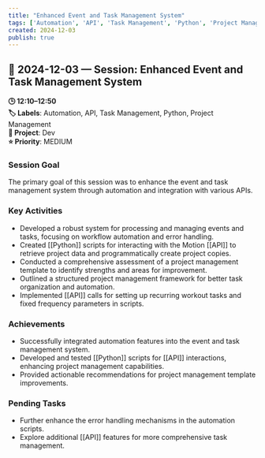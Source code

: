 ```yaml
---
title: "Enhanced Event and Task Management System"
tags: ['Automation', 'API', 'Task Management', 'Python', 'Project Management']
created: 2024-12-03
publish: true
---
```


## 📅 2024-12-03 — Session: Enhanced Event and Task Management System

**🕒 12:10–12:50**  
**🏷️ Labels**: Automation, API, Task Management, Python, Project Management  
**📂 Project**: Dev  
**⭐ Priority**: MEDIUM  


### Session Goal
The primary goal of this session was to enhance the event and task management system through automation and integration with various APIs.

### Key Activities
- Developed a robust system for processing and managing events and tasks, focusing on workflow automation and error handling.
- Created [[Python]] scripts for interacting with the Motion [[API]] to retrieve project data and programmatically create project copies.
- Conducted a comprehensive assessment of a project management template to identify strengths and areas for improvement.
- Outlined a structured project management framework for better task organization and automation.
- Implemented [[API]] calls for setting up recurring workout tasks and fixed frequency parameters in scripts.

### Achievements
- Successfully integrated automation features into the event and task management system.
- Developed and tested [[Python]] scripts for [[API]] interactions, enhancing project management capabilities.
- Provided actionable recommendations for project management template improvements.

### Pending Tasks
- Further enhance the error handling mechanisms in the automation scripts.
- Explore additional [[API]] features for more comprehensive task management.
